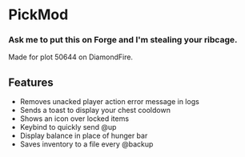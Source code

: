 # PickMod

### Ask me to put this on Forge and I'm stealing your ribcage.

Made for plot 50644 on DiamondFire.

## Features

- Removes unacked player action error message in logs
- Sends a toast to display your chest cooldown
- Shows an icon over locked items
- Keybind to quickly send @up
- Display balance in place of hunger bar
- Saves inventory to a file every @backup